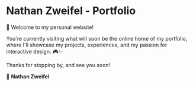 # Nathan Zweifel - Portfolio

👋 Welcome to my personal website!

You're currently visiting what will soon be the online home of my portfolio, where I'll showcase my projects, experiences, and my passion for interactive design. 🎮✨

Thanks for stopping by, and see you soon!

🎨 **Nathan Zweifel**
